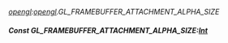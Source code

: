 _[opengl](../../modules/opengl/opengl-module.md):[opengl](../../modules/opengl/opengl-module.md).GL\_FRAMEBUFFER\_ATTACHMENT\_ALPHA\_SIZE_
##### Const GL\_FRAMEBUFFER\_ATTACHMENT\_ALPHA\_SIZE:[Int](../../modules/wonkey/wonkey-types-int.md)

